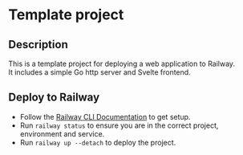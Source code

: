 # Template project

## Description
This is a template project for deploying a web application to Railway.  
It includes a simple Go http server and Svelte frontend.

## Deploy to Railway
- Follow the [Railway CLI Documentation](https://docs.railway.com/guides/cli) to get setup.
- Run `railway status` to ensure you are in the correct project, environment and service.
- Run `railway up --detach` to deploy the project.